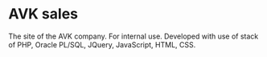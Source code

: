 # AVK sales
The site of the AVK company. For internal use.
Developed with use of stack of PHP, Oracle PL/SQL, JQuery, JavaScript, HTML, CSS.
